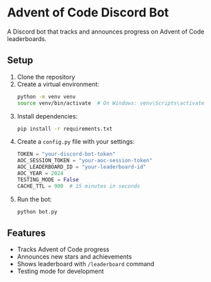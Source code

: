 # Advent of Code Discord Bot

A Discord bot that tracks and announces progress on Advent of Code leaderboards.

## Setup

1. Clone the repository
2. Create a virtual environment:
   ```bash
   python -m venv venv
   source venv/bin/activate  # On Windows: venv\Scripts\activate
   ```
3. Install dependencies:
   ```bash
   pip install -r requirements.txt
   ```
4. Create a `config.py` file with your settings:
   ```python
   TOKEN = "your-discord-bot-token"
   AOC_SESSION_TOKEN = "your-aoc-session-token"
   AOC_LEADERBOARD_ID = "your-leaderboard-id"
   AOC_YEAR = 2024
   TESTING_MODE = False
   CACHE_TTL = 900  # 15 minutes in seconds
   ```
5. Run the bot:
   ```bash
   python bot.py
   ```

## Features

- Tracks Advent of Code progress
- Announces new stars and achievements
- Shows leaderboard with `/leaderboard` command
- Testing mode for development 